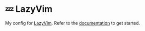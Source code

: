 # 💤 LazyVim

My config for [LazyVim](https://github.com/LazyVim/LazyVim).
Refer to the [documentation](https://lazyvim.github.io/installation) to get started.

